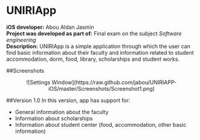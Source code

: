 # UNIRIApp

<b>iOS developer:</b> Abou Aldan Jasmin <br>
<b>Project was developed as part of:</b> Final exam on the subject <i>Software engineering</i><br>
<b>Description:</b> UNIRIApp is a simple application through which the user can find basic information about their faculty and information related to student accommodation, dorm, food, library, scholarships and student works.

##Screenshots
<div align="center">
![Settings Window](https://raw.github.com/jabou/UNIRIAPP-iOS/master/Screenshots/Screenshot1.png)
</div>

##Version 1.0
In this version, app has support for:
- General information about the faculty
- Information about scholarships
- Information about student center (food, accommodation, other basic information)
